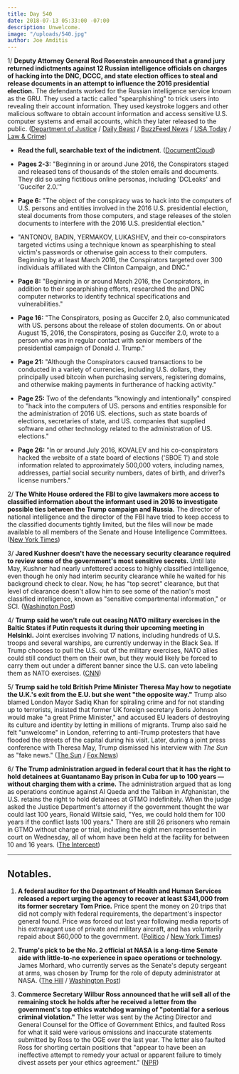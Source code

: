```yaml
---
title: Day 540
date: 2018-07-13 05:33:00 -07:00
description: Unwelcome.
image: "/uploads/540.jpg"
author: Joe Amditis
---
```


1/ **Deputy Attorney General Rod Rosenstein announced that a grand jury returned indictments against 12 Russian intelligence officials on charges of hacking into the DNC, DCCC, and state election offices to steal and release documents in an attempt to influence the 2016 presidential election.** The defendants worked for the Russian intelligence service known as the GRU. They used a tactic called "spearphishing" to trick users into revealing their account information. They used keystroke loggers and other malicious software to obtain account information and access sensitive U.S. computer systems and email accounts, which they later released to the public. ([Department of Justice](https://www.justice.gov/live) / [Daily Beast](https://www.thedailybeast.com/mueller-indicts-12-russian-officers-for-hacking-dems-in-2016) / [BuzzFeed News](https://www.buzzfeed.com/zoetillman/russian-intelligence-officers-have-been-indicted-for?utm_term=.fhew75WlmW#.whW17PDzlD) / [USA Today](https://www.usatoday.com/story/news/politics/2018/07/13/russia-investigation-12-russian-nationals-indicted-2016-hacking/782471002/) / [Law & Crime](https://lawandcrime.com/high-profile/mueller-slaps-12-russians-with-indictments-for-2016-dnc-hack-heres-what-we-know/))

* **Read the full, searchable text of the indictment**. ([DocumentCloud](https://www.documentcloud.org/documents/4598929-Netyksho-Et-Al-Indictment.html))

* **Pages 2-3:** "Beginning in or around June 2016, the Conspirators staged and released tens of thousands of the stolen emails and documents. They did so using fictitious online personas, including 'DCLeaks' and 'Guccifer 2.0.'"

* **Page 6:** "The object of the conspiracy was to hack into the computers of U.S. persons and entities involved in the 2016 U.S. presidential election, steal documents from those computers, and stage releases of the stolen documents to interfere with the 2016 U.S. presidential election."

* "ANTONOV, BADIN, YERMAKOV, LUKASHEV, and their co-conspirators targeted
 victims using a technique known as spearphishing to steal victim's passwords or otherwise gain
 access to their computers. Beginning by at least March 2016, the Conspirators targeted over 300
 individuals affiliated with the Clinton Campaign, and DNC."

* **Page 8:** "Beginning in or around March 2016, the Conspirators, in addition to their spearphishing 
efforts, researched the and DNC computer networks to identify technical specifications and
 vulnerabilities."

* **Page 16:** "The Conspirators, posing as Guccifer 2.0, also communicated with US. persons about the
 release of stolen documents. On or about August 15, 2016, the Conspirators, posing as Guccifer
 2.0, wrote to a person who was in regular contact with senior members of the presidential campaign
 of Donald J. Trump."

* **Page 21:** "Although the Conspirators caused transactions to be conducted in a variety of currencies, including U.S. dollars, they principally used bitcoin when purchasing servers, registering domains, and otherwise making payments in furtherance of hacking activity."

* **Page 25:** Two of the defendants "knowingly and intentionally" conspired to "hack into the computers of US. persons and entities responsible for the administration of 2016 US. elections, such as state boards of elections, secretaries of state, and US. companies that supplied software and other technology related to the administration of US. elections."

* **Page 26:** "In or around July 2016, KOVALEV and his co-conspirators hacked the website of a state
 board of elections ('SBOE 1') and stole information related to approximately 500,000 voters,
 including names, addresses, partial social security numbers, dates of birth, and driver?s license
 numbers."

2/ **The White House ordered the FBI to give lawmakers more access to classified information about the informant used in 2016 to investigate possible ties between the Trump campaign and Russia.** The director of national intelligence and the director of the FBI have tried to keep access to the classified documents tightly limited, but the files will now be made available to all members of the Senate and House Intelligence Committees. ([New York Times](https://www.nytimes.com/2018/07/12/us/politics/white-house-fbi-informant.html))

3/ **Jared Kushner doesn't have the necessary security clearance required to review some of the government's most sensitive secrets.** Until late May, Kushner had nearly unfettered access to highly classified intelligence, even though he only had interim security clearance while he waited for his background check to clear. Now, he has "top secret" clearance, but that level of clearance doesn't allow him to see some of the nation's most classified intelligence, known as "sensitive compartmental information," or SCI. ([Washington Post](https://www.washingtonpost.com/politics/jared-kushner-lacks-security-clearance-level-to-review-some-of-the-nations-most-sensitive-intelligence-in-white-house-role/2018/07/12/10fae2ac-8537-11e8-9e80-403a221946a7_story.html?utm_term=.5fb271647479))

4/ **Trump said he won't rule out ceasing NATO military exercises in the Baltic States if Putin requests it during their upcoming meeting in Helsinki.** Joint exercises involving 17 nations, including hundreds of U.S. troops and several warships, are currently underway in the Black Sea. If Trump chooses to pull the U.S. out of the military exercises, NATO allies could still conduct them on their own, but they would likely be forced to carry them out under a different banner since the U.S. can veto labeling them as NATO exercises. ([CNN](https://www.cnn.com/2018/07/12/politics/trump-nato-military-exercises/index.html))

5/ **Trump said he told British Prime Minister Theresa May how to negotiate the U.K.'s exit from the E.U. but she went "the opposite way."** Trump also blamed London Mayor Sadiq Khan for spiraling crime and for not standing up to terrorists, insisted that former UK foreign secretary Boris Johnson would make "a great Prime Minister," and accused EU leaders of destroying its culture and identity by letting in millions of migrants. Trump also said he felt "unwelcome" in London, referring to anti-Trump protesters that have flooded the streets of the capital during his visit. Later, during a joint press conference with Theresa May, Trump dismissed his interview with *The Sun* as "fake news." ([The Sun](https://www.thesun.co.uk/news/6766531/trump-may-brexit-us-deal-off/) / [Fox News](https://www.mediaite.com/tv/trump-calls-his-sun-interview-bashing-theresa-may-fake-news/))

6/ **The Trump administration argued in federal court that it has the right to hold detainees at Guantanamo Bay prison in Cuba for up to 100 years — without charging them with a crime.** The administration argued that as long as operations continue against Al Qaeda and the Taliban in Afghanistan, the U.S. retains the right to hold detainees at GTMO indefinitely. When the judge asked the Justice Department's attorney if the government thought the war could last 100 years, Ronald Wiltsie said, "Yes, we could hold them for 100 years if the conflict lasts 100 years." There are still 26 prisoners who remain in GTMO without charge or trial, including the eight men represented in court on Wednesday, all of whom have been held at the facility for between 10 and 16 years. ([The Intercept](https://theintercept.com/2018/07/12/trump-guantanamo-detainees-release/))

---

## Notables.

1. **A federal auditor for the Department of Health and Human Services released a report urging the agency to recover at least $341,000 from its former secretary Tom Price.** Price spent the money on 20 trips that did not comply with federal requirements, the department's inspector general found. Price was forced out last year following media reports of his extravagant use of private and military aircraft, and has voluntarily repaid about $60,000 to the government. ([Politico](https://www.politico.com/story/2018/07/13/tom-price-auditor-travel-685778) / [New York Times](https://www.nytimes.com/2018/07/13/us/politics/health-secretary-tom-price-wasted-money-improper-travel.html))

2. **Trump's pick to be the No. 2 official at NASA is a long-time Senate aide with little-to-no experience in space operations or technology.** James Morhard, who currently serves as the Senate's deputy sergeant at arms, was chosen by Trump for the role of deputy administrator at NASA. ([The Hill](http://thehill.com/homenews/administration/396806-trump-pick-for-top-nasa-role-has-no-past-experience-in-space-tech) / [Washington Post](https://www.washingtonpost.com/technology/2018/07/12/nasa-administrator-has-been-lobbying-space-professional-be-his-deputy-thats-not-who-white-house-nominated/?utm_term=.78e809eb798c))

3. **Commerce Secretary Wilbur Ross announced that he will sell all of the remaining stock he holds after he received a letter from the government's top ethics watchdog warning of "potential for a serious criminal violation."** The letter was sent by the Acting Director and General Counsel for the Office of Government Ethics, and faulted Ross for what it said were various omissions and inaccurate statements submitted by Ross to the OGE over the last year. The letter also faulted Ross for shorting certain positions that "appear to have been an ineffective attempt to remedy your actual or apparent failure to timely divest assets per your ethics agreement." ([NPR](https://www.npr.org/2018/07/13/628682930/criticism-from-ethics-watchdog-leads-commerce-secretary-ross-to-sell-remaining-s))